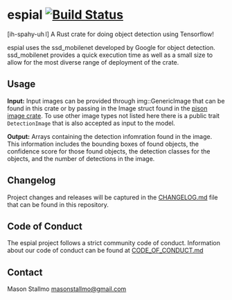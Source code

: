 # espial [![Build Status](https://travis-ci.com/mstallmo/espial.svg?token=U4Xc2CnrxqK79g1m6A4x&branch=master)](https://travis-ci.com/mstallmo/espial)
[ih-spahy-uh l] A Rust crate for doing object detection using Tensorflow!

espial uses the ssd_mobilenet developed by Google for object detection. ssd_mobilenet provides a quick execution time as well as a small size to allow for the most diverse range of deployment of the crate.


## Usage
**Input:** Input images can be provided through img::GenericImage that can be found in this crate or by passing in the Image struct found in the [pison image crate](https://github.com/PistonDevelopers/image). To use other image types not listed here there is a public trait `DetectionImage` that is also accepted as input to the model. 


**Output:** Arrays containing the detection infomration found in the image. This information includes the bounding boxes of found objects, the confidence score for those found objects, the detection classes for the objects, and the number of detections in the image.


## Changelog
Project changes and releases will be captured in the [CHANGELOG.md](CHANGELOG.md) file that can be found in this repository.

## Code of Conduct
The espial project follows a strict community code of conduct. Information about our code of conduct can be found at [CODE_OF_CONDUCT.md](CODE_OF_CONDUCT.md)

## Contact
Mason Stallmo <masonstallmo@gmail.com>
